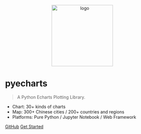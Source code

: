 <p align="center">
 <img src="https://avatars.githubusercontent.com/u/109841416" alt="logo" width=200 height=200 />
</p>

# pyecharts

> A Python Echarts Plotting Library.

* Chart: 30+ kinds of charts
* Map: 300+ Chinese cities / 200+ countries and regions
* Platforms: Pure Python / Jupyter Notebook / Web Framework


[GitHub](https://github.com/pyecharts/pyecharts/)
[Get Started](zh-cn/intro)
